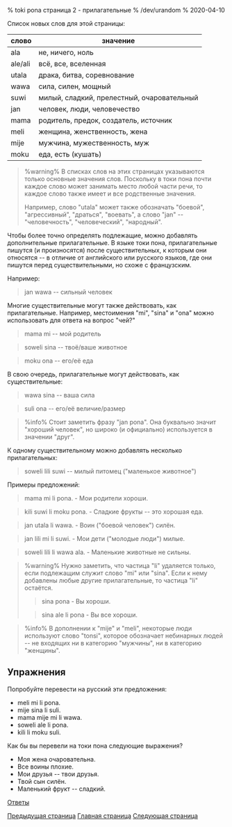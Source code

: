 % toki pona страница 2 - прилагательные
% /dev/urandom
% 2020-04-10

Список новых слов для этой страницы:

| слово   | значение                         |
|---------|----------------------------------|
| ala     | не, ничего, ноль                 |
| ale/ali | всё, все, вселенная              |
| utala   | драка, битва, соревнование       |
| wawa    | сила, силен, мощный              |
| suwi    | милый, сладкий, прелестный, очаровательный   |
| jan     | человек, люди, человечество      |
| mama    | родитель, предок, создатель, источник |
| meli    | женщина, женственность, жена     |
| mije    | мужчина, мужественность, муж     |
| moku    | еда, есть (кушать)               |

> %warning%
> В списках слов на этих страницах указываются только основные значения слов.
> Поскольку в токи пона почти каждое слово может занимать место любой части
> речи, то каждое слово также имеет и все родственные значения.
>
> Например, слово "utala" может также обозначать "боевой", "агрессивный", "драться",
> "воевать", а слово "jan" -- "человечность", "человеческий", "народный".
>

Чтобы более точно определять подлежащие, можно добавлять дополнительные
прилагательные. В языке токи пона, прилагательные пишутся (и произносятся) после
существительных, к которым они относятся -- в отличие от английского или
русского языков, где они пишутся перед существительными, но схоже с французским.

Например:

> jan wawa -- сильный человек

Многие существительные могут также действовать, как прилагательные. Например,
местоимения "mi", "sina" и "ona" можно использовать для ответа на вопрос "чей?"

> mama mi -- мой родитель

> soweli sina -- твоё/ваше животное

> moku ona -- его/её еда

В свою очередь, прилагательные могут действовать, как существительные:

> wawa sina -- ваша сила

> suli ona -- его/её величие/размер

> %info%
> Стоит заметить фразу "jan pona". Она буквально значит "хороший человек", но
> широко (и официально) используется в значении "друг".

К одному существительному можно добавлять несколько прилагательных:

> soweli lili suwi -- милый питомец ("маленькое животное")

Примеры предложений:

> mama mi li pona. - Мои родители хороши.

> kili suwi li moku pona. - Сладкие фрукты -- это хорошая еда.

> jan utala li wawa. - Воин ("боевой человек") силён.

> jan lili mi li suwi. - Мои дети ("молодые люди") милые.

> soweli lili li wawa ala. - Маленькие животные не сильны.

> %warning%
> Нужно заметить, что частица "li" удаляется только, если подлежащим служит
> слово "mi" или "sina". Если к нему добавлены любые другие прилагательные, то
> частица "li" остаётся.
>
> > sina pona - Вы хороши.
>
> > sina ale li pona - Вы все хороши.
>

> %info%
> В дополнении к "mije" и "meli", некоторые люди используют слово
> "tonsi", которое обозначает небинарных людей -- не входящих ни в категорию
> "мужчины", ни в категорию "женщины".

## Упражнения

Попробуйте перевести на русский эти предложения:

* meli mi li pona.
* mije sina li suli.
* mama mije mi li wawa.
* soweli ale li pona.
* kili li moku suli.

Как бы вы перевели на токи пона следующие выражения?

* Моя жена очаровательна.
* Все воины плохие.
* Мои друзья -- твои друзья.
* Твой сын силён.
* Маленький фрукт -- сладкий.

[Ответы](ru_answers.html#p2)

[Предыдущая страница](ru_1.html) [Главная страница](ru_index.html) [Следующая
страница](ru_3.html)

